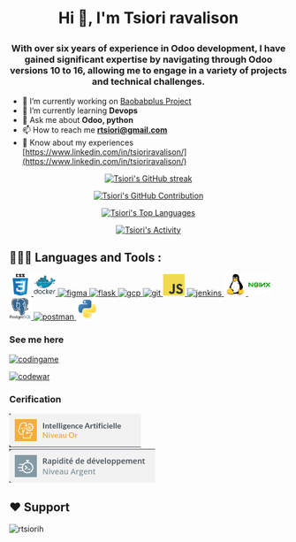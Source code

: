 
# <p align="center">Hi 👋, I'm Tsiori ravalison</p>
  
<h3 align="center">With over six years of experience in Odoo development, I have gained significant expertise by navigating through Odoo versions 10 to 16, allowing me to engage in a variety of projects and technical challenges.</h3>

- 🔭 I’m currently working on [Baobabplus Project](https://www.baobabplus.com/)
- 🌱 I’m currently learning **Devops**
- 💬 Ask me about **Odoo, python**
- 📫 How to reach me **rtsiori@gmail.com** 
- 📄 Know about my experiences [https://www.linkedin.com/in/tsioriravalison/](https://www.linkedin.com/in/tsioriravalison/)

<p align="center">
  <a href="https://github.com/tsiorimg">
    <img src="https://github-readme-streak-stats.herokuapp.com/?user=tsiorimg&theme=radical&border=7F3FBF&background=0D1117" alt="Tsiori's GitHub streak"/>
  </a>
</p>


<p align="center">
  <a href="https://github.com/tsiorimg">
    <img src="https://github-profile-summary-cards.vercel.app/api/cards/profile-details?username=tsiorimg&theme=radical" alt="Tsiori's GitHub Contribution"/>
  </a>
</p>

<p align="center">
  <a href="https://github.com/tsiorimg"><img alt="Tsiori's Top Languages" src="https://denvercoder1-github-readme-stats.vercel.app/api/top-langs/?username=tsiorimg&langs_count=8&layout=compact&theme=react&border_color=7F3FBF&bg_color=0D1117&title_color=F85D7F&icon_color=F8D866"/></a>
</p>
<P align="center">
 <a href="https://github.com/tsiorimg"><img alt="Tsiori's Activity" src="https://github-readme-activity-graph.vercel.app/graph?username=tsiorimg&custom_title=Tsiori's%20GitHub%20Activity%20Graph&bg_color=0D1117&color=7F3FBF&line=7F3FBF&point=7F3FBF&area_color=FFFFFF&title_color=FFFFFF&area=true"/></a>
</P>


## 🧑🏻‍💻 Languages and Tools : 

<p> <a href="https://www.w3schools.com/css/" target="_blank" rel="noreferrer"> <img src="https://raw.githubusercontent.com/devicons/devicon/master/icons/css3/css3-original-wordmark.svg" alt="css3" width="40" height="40"/> </a> <a href="https://www.docker.com/" target="_blank" rel="noreferrer"> <img src="https://raw.githubusercontent.com/devicons/devicon/master/icons/docker/docker-original-wordmark.svg" alt="docker" width="40" height="40"/> </a> <a href="https://www.figma.com/" target="_blank" rel="noreferrer"> <img src="https://www.vectorlogo.zone/logos/figma/figma-icon.svg" alt="figma" width="40" height="40"/> </a> <a href="https://flask.palletsprojects.com/" target="_blank" rel="noreferrer"> <img src="https://www.vectorlogo.zone/logos/pocoo_flask/pocoo_flask-icon.svg" alt="flask" width="40" height="40"/> </a> <a href="https://cloud.google.com" target="_blank" rel="noreferrer"> <img src="https://www.vectorlogo.zone/logos/google_cloud/google_cloud-icon.svg" alt="gcp" width="40" height="40"/> </a> <a href="https://git-scm.com/" target="_blank" rel="noreferrer"> <img src="https://www.vectorlogo.zone/logos/git-scm/git-scm-icon.svg" alt="git" width="40" height="40"/> </a> <a href="https://developer.mozilla.org/en-US/docs/Web/JavaScript" target="_blank" rel="noreferrer"> <img src="https://raw.githubusercontent.com/devicons/devicon/master/icons/javascript/javascript-original.svg" alt="javascript" width="40" height="40"/> </a> <a href="https://www.jenkins.io" target="_blank" rel="noreferrer"> <img src="https://www.vectorlogo.zone/logos/jenkins/jenkins-icon.svg" alt="jenkins" width="40" height="40"/> </a> <a href="https://www.linux.org/" target="_blank" rel="noreferrer"> <img src="https://raw.githubusercontent.com/devicons/devicon/master/icons/linux/linux-original.svg" alt="linux" width="40" height="40"/> </a> <a href="https://www.nginx.com" target="_blank" rel="noreferrer"> <img src="https://raw.githubusercontent.com/devicons/devicon/master/icons/nginx/nginx-original.svg" alt="nginx" width="40" height="40"/> </a> <a href="https://www.postgresql.org" target="_blank" rel="noreferrer"> <img src="https://raw.githubusercontent.com/devicons/devicon/master/icons/postgresql/postgresql-original-wordmark.svg" alt="postgresql" width="40" height="40"/> </a> <a href="https://postman.com" target="_blank" rel="noreferrer"> <img src="https://www.vectorlogo.zone/logos/getpostman/getpostman-icon.svg" alt="postman" width="40" height="40"/> </a> <a href="https://www.python.org" target="_blank" rel="noreferrer"> <img src="https://raw.githubusercontent.com/devicons/devicon/master/icons/python/python-original.svg" alt="python" width="40" height="40"/> </a></p>


### See me here
<a href="https://www.codingame.com/profile/3056bfe9629a558c84269880a7251fcb2934683" target="_blank" rel="noreferrer"> <img src="https://img.shields.io/badge/CodinGame-F2BB13.svg?style=for-the-badge&logo=CodinGame&logoColor=black" alt="codingame"/> </a>


<a href="https://www.codewars.com/users/tsiorimg" target="_blank" rel="noreferrer"> <img src="https://www.codewars.com/users/tsiorimg/badges/large" alt="codewar"/> </a>

### Cerification
<a href="https://www.codingame.com/certification/VSHr1aOKb0kPdNeXsMrNmw" target="_blank" rel="noreferrer"> <img src="./static/codinggame_gold_ia.png" alt="Certification CodinGame - AI - GOLD"/> </a> <a href="https://www.codingame.com/certification/N9bnAB7YO5FC34BkE0J8Yw" target="_blank" rel="noreferrer"> <img src="./static/codingame_coding_speed_silver.png" alt="Certification CodinGame - CODING_SPEED - SILVER"/> </a>

## ❤️ Support  

<a href="https://www.buymeacoffee.com/tsiori"> 
<img align="left" src="https://cdn.buymeacoffee.com/buttons/v2/default-yellow.png" height="50" width="210" alt="rtsiorih" /></a></p><br><br><br>
        
